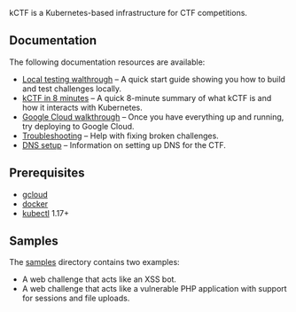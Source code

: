 kCTF is a Kubernetes-based infrastructure for CTF competitions.

## Documentation

The following documentation resources are available:

* [Local testing walthrough](local-testing.md) – A quick start guide showing you how to build and test challenges locally.
* [kCTF in 8 minutes](introduction.md) – A quick 8-minute summary of what kCTF is and how it interacts with Kubernetes.
* [Google Cloud walkthrough](google-cloud.md) – Once you have everything up and running, try deploying to Google Cloud. 
* [Troubleshooting](troubleshooting.md) – Help with fixing broken challenges.
* [DNS setup](dns.md) – Information on setting up DNS for the CTF.

## Prerequisites

* [gcloud](https://cloud.google.com/sdk/install)
* [docker](https://docs.docker.com/install/)
* [kubectl](https://kubernetes.io/docs/tasks/tools/install-kubectl/) 1.17+

## Samples

The [samples](https://github.com/google/kctf/tree/master/samples) directory contains two examples:
* A web challenge that acts like an XSS bot.
* A web challenge that acts like a vulnerable PHP application with support for sessions and file uploads.
